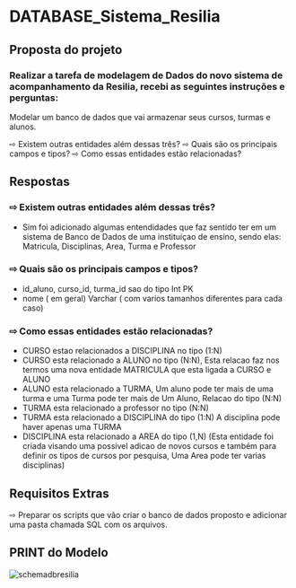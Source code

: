 # DATABASE_Sistema_Resilia

## Proposta do projeto

### Realizar a tarefa de modelagem de Dados do novo sistema de acompanhamento da Resilia, recebi as seguintes instruções e perguntas:

Modelar um banco de dados que vai armazenar seus cursos, turmas e alunos.

⇨ Existem outras entidades além dessas três?
⇨ Quais são os principais campos e tipos?
⇨ Como essas entidades estão relacionadas?

## Respostas

### ⇨ Existem outras entidades além dessas três?

* Sim foi adicionado algumas entendidades que faz sentido ter em um sistema de Banco de Dados de uma instituiçao de ensino, sendo elas: 
Matricula, Disciplinas, Area, Turma e Professor

### ⇨ Quais são os principais campos e tipos?

* id_aluno, curso_id, turma_id sao do tipo Int PK
* nome ( em geral) Varchar ( com varios tamanhos diferentes para cada caso)


### ⇨ Como essas entidades estão relacionadas?

* CURSO estao relacionados a DISCIPLINA no tipo (1:N)
* CURSO esta relacionado a ALUNO no tipo (N:N), Esta relacao faz nos termos uma nova entidade MATRICULA que esta ligada a CURSO e ALUNO
* ALUNO esta relacionado a TURMA, Um aluno pode ter mais de uma turma e uma Turma pode ter mais de Um Aluno, Relacao do tipo (N:N)
* TURMA esta relacionado a professor no tipo (N:N) 
* TURMA esta relacionado a DISCIPLINA do tipo (1:N) A disciplina pode haver apenas uma TURMA
* DISCIPLINA esta relacionado a AREA do tipo (1,N) (Esta entidade foi criada visando uma possivel adicao de novos cursos e também para definir os tipos de cursos por pesquisa, Uma Area pode ter varias disciplinas)


## Requisitos Extras
⇨ Preparar os scripts que vão criar o banco de dados proposto e adicionar uma pasta chamada SQL com os arquivos.

## PRINT do Modelo
 ![schemadbresilia](https://user-images.githubusercontent.com/87791042/212911722-84d0582e-9bf0-43e7-b541-940ee1bd3f08.png)

